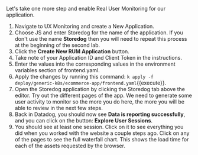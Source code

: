 Let's take one more step and enable Real User Monitoring for our application. 

1.  Navigate to UX Monitoring and create a New Application. 
2.  Choose JS and enter Storedog for the name of the application. If you don't use the name **Storedog** then you will need to repeat this process at the beginning of the second lab.
3.  Click the **Create New RUM Application** button.
4.  Take note of your Application ID and Client Token in the instructions. 
5.  Enter the values into the corresponding values in the environment variables section of frontend.yaml. 
6.  Apply the changes by running this command: `k apply -f deploy/generic-k8s/ecommerce-app/frontend.yaml`{{execute}}.
7.  Open the Storedog application by clicking the Storedog tab above the editor. Try out the different pages of the app. We need to generate some user activity to monitor so the more you do here, the more you will be able to review in the next few steps.
8.  Back in Datadog, you should now see **Data is reporting successfully**, and you can click on the button: **Explore User Sessions**.
9.  You should see at least one session. Click on it to see everything you did when you worked with the website a couple steps ago. Click on any of the pages to see the full waterfall chart. This shows the load time for each of the assets requested by the browser. 